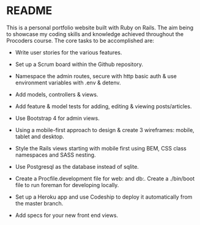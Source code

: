 # README

This is a personal portfolio website built with Ruby on Rails.  The aim being to showcase my coding skills and knowledge achieved throughout the Procoders course. The core tasks to be accomplished are:

* Write user stories for the various features.

* Set up a Scrum board within the Github repository.

* Namespace the admin routes,  secure with http basic auth & use environment variables with .env & detenv.

* Add models, controllers & views.

* Add feature & model tests for adding, editing & viewing posts/articles.

* Use Bootstrap 4 for admin views.

* Using a mobile-first approach to design & create 3 wireframes: mobile, tablet and desktop.

* Style the Rails views starting with mobile first using BEM, CSS class namespaces and SASS nesting.

* Use Postgresql as the database instead of sqlite.

* Create a Procfile.development file for web: and db:. Create a ./bin/boot file to run foreman for developing locally.

* Set up a Heroku app and use Codeship to deploy it automatically from the master branch.

* Add specs for your new front end views.
